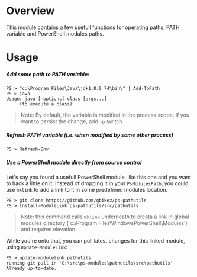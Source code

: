 Overview
========

This module contains a few usefull functions for operating paths, PATH variable and PowerShell modules paths.

Usage
=====

##### Add some path to PATH variable:

    PS > "c:\Program Files\Java\jdk1.8.0_74\bin\" | Add-ToPath
    PS > java
    Usage: java [-options] class [args...]
         (to execute a class)

> Note: By default, the variable is modified in the process scope. If you want to persist the change, add `-p` switch


##### Refresh PATH variable (i.e. when modified by some other process)

    PS > Refresh-Env

##### Use a PowerShell module directly from source control
Let's say you found a usefull PowerShell module, like this one and you want to hack a little on it. Instead of dropping it in your `PsModulesPath`, you could use `mklink` to add a link to it in some predefined modules location.

    PS > git clone https://github.com/qbikez/ps-pathutils
    PS > Install-ModuleLink ps-pathutils/src/pathutils

> Note: this command calls `mklink` underneath to creata a link in global modules directory (`c:\Program Files\WindowsPowerShell\Modules') and requires elevation.

While you're onto that, you can pull latest changes for this linked module, using `Update-ModuleLink`:

    PS > update-modulelink pathutils
    running git pull in 'C:\src\ps-modules\pathutils\src\pathutils'
    Already up-to-date.
